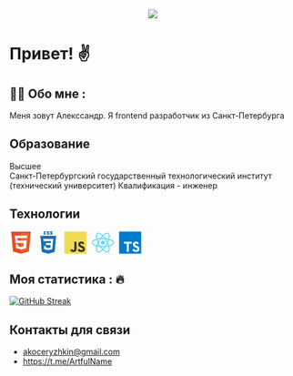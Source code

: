 <div id="header" align="center">
  <img src="https://i.giphy.com/media/v1.Y2lkPTc5MGI3NjExZWppbnRtYzJhdnRzdnMwMXh3YTRobXJsY2hkcjluMnNlZHIydm93eiZlcD12MV9pbnRlcm5hbF9naWZfYnlfaWQmY3Q9Zw/fwbZnTftCXVocKzfxR/giphy.gif" width="200"/>
</div>

# Привет! :v:

## :man_technologist: Обо мне :

Меня зовут Алекссандр. Я frontend разработчик из Санкт-Петербурга

## Образование
Высшее <br/>
Санкт-Петербургский государственный технологический институт (технический университет)
Квалификация - инженер

## Технологии
<div>
    <img src="https://github.com/devicons/devicon/blob/master/icons/html5/html5-original.svg" title="HTML5" alt="HTML" width="40" height="40"/>&nbsp;
    <img src="https://github.com/devicons/devicon/blob/master/icons/css3/css3-plain-wordmark.svg"  title="CSS3" alt="CSS" width="40" height="40"/>&nbsp;
    <img src="https://github.com/devicons/devicon/blob/master/icons/javascript/javascript-original.svg" title="JavaScript" alt="JavaScript" width="40" height="40"/>&nbsp;
    <img src="https://github.com/devicons/devicon/blob/master/icons/react/react-original.svg" title="React" alt="React" width="40" height="40"/>&nbsp;
    <img src="https://github.com/devicons/devicon/blob/master/icons/typescript/typescript-original.svg" title="TypeScript" alt="TypeScript" width="40" height="40"/>&nbsp;
</div>

## Моя статистика : :fire:  ##
[![GitHub Streak](https://streak-stats.demolab.com/?user=Sunfaced)](https://git.io/streak-stats)
## Контакты для связи
<ul>
  <li>
    <a href="mailto:akoceryzhkin@gmail.com">
      akoceryzhkin@gmail.com
    </a>
  </li>
  <li>
    <a href="https://t.me/ArtfulName" rel="nofollow">https://t.me/ArtfulName</a>
  </li>
</ul>
